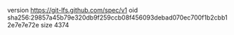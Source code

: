 version https://git-lfs.github.com/spec/v1
oid sha256:29857a45b79e320db9f259ccb08f456093debad070ec700f1b2cbb12e7e7e72e
size 4374
